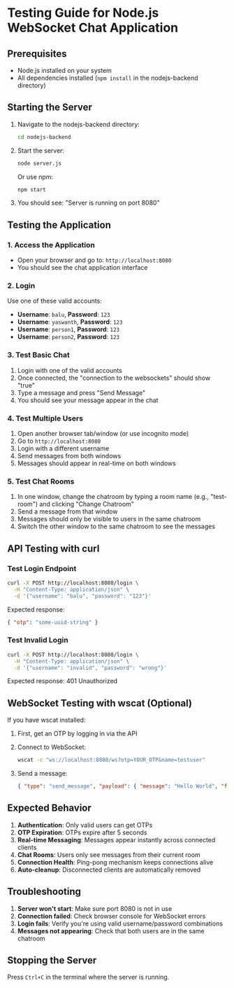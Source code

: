 # Testing Guide for Node.js WebSocket Chat Application

## Prerequisites

- Node.js installed on your system
- All dependencies installed (`npm install` in the nodejs-backend directory)

## Starting the Server

1. Navigate to the nodejs-backend directory:

   ```bash
   cd nodejs-backend
   ```

2. Start the server:

   ```bash
   node server.js
   ```

   Or use npm:

   ```bash
   npm start
   ```

3. You should see: "Server is running on port 8080"

## Testing the Application

### 1. Access the Application

- Open your browser and go to: `http://localhost:8080`
- You should see the chat application interface

### 2. Login

Use one of these valid accounts:

- **Username**: `balu`, **Password**: `123`
- **Username**: `yaswanth`, **Password**: `123`
- **Username**: `person1`, **Password**: `123`
- **Username**: `person2`, **Password**: `123`

### 3. Test Basic Chat

1. Login with one of the valid accounts
2. Once connected, the "connection to the websockets" should show "true"
3. Type a message and press "Send Message"
4. You should see your message appear in the chat

### 4. Test Multiple Users

1. Open another browser tab/window (or use incognito mode)
2. Go to `http://localhost:8080`
3. Login with a different username
4. Send messages from both windows
5. Messages should appear in real-time on both windows

### 5. Test Chat Rooms

1. In one window, change the chatroom by typing a room name (e.g., "test-room") and clicking "Change Chatroom"
2. Send a message from that window
3. Messages should only be visible to users in the same chatroom
4. Switch the other window to the same chatroom to see the messages

## API Testing with curl

### Test Login Endpoint

```bash
curl -X POST http://localhost:8080/login \
  -H "Content-Type: application/json" \
  -d '{"username": "balu", "password": "123"}'
```

Expected response:

```json
{ "otp": "some-uuid-string" }
```

### Test Invalid Login

```bash
curl -X POST http://localhost:8080/login \
  -H "Content-Type: application/json" \
  -d '{"username": "invalid", "password": "wrong"}'
```

Expected response: 401 Unauthorized

## WebSocket Testing with wscat (Optional)

If you have wscat installed:

1. First, get an OTP by logging in via the API
2. Connect to WebSocket:

   ```bash
   wscat -c "ws://localhost:8080/ws?otp=YOUR_OTP&name=testuser"
   ```

3. Send a message:
   ```json
   { "type": "send_message", "payload": { "message": "Hello World", "from": "testuser" } }
   ```

## Expected Behavior

1. **Authentication**: Only valid users can get OTPs
2. **OTP Expiration**: OTPs expire after 5 seconds
3. **Real-time Messaging**: Messages appear instantly across connected clients
4. **Chat Rooms**: Users only see messages from their current room
5. **Connection Health**: Ping-pong mechanism keeps connections alive
6. **Auto-cleanup**: Disconnected clients are automatically removed

## Troubleshooting

1. **Server won't start**: Make sure port 8080 is not in use
2. **Connection failed**: Check browser console for WebSocket errors
3. **Login fails**: Verify you're using valid username/password combinations
4. **Messages not appearing**: Check that both users are in the same chatroom

## Stopping the Server

Press `Ctrl+C` in the terminal where the server is running.

